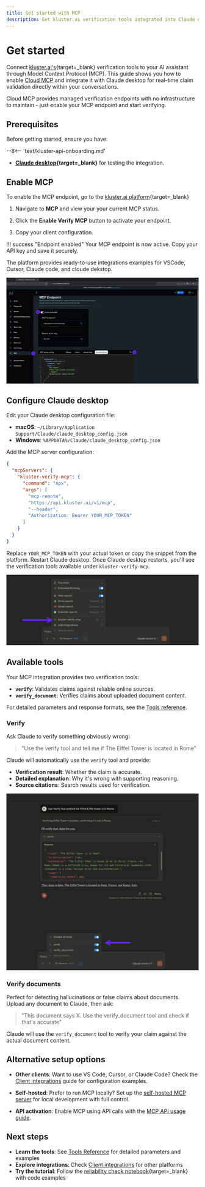 ```yaml
---
title: Get started with MCP
description: Get kluster.ai verification tools integrated into Claude desktop in five minutes using Cloud MCP. No setup required, just enable and connect.
---
```


# Get started

Connect [kluster.ai's](https://www.kluster.ai/){target=\_blank} verification tools to your AI assistant through Model Context Protocol (MCP). This guide shows you how to enable [Cloud MCP](/get-started/mcp/cloud/platform/) and integrate it with Claude desktop for real-time claim validation directly within your conversations.

Cloud MCP provides managed verification endpoints with no infrastructure to maintain - just enable your MCP endpoint and start verifying.

## Prerequisites

Before getting started, ensure you have:

--8<-- 'text/kluster-api-onboarding.md'
- **[Claude desktop](https://claude.ai/download){target=\_blank}** for testing the integration.

## Enable MCP 

To enable the MCP endpoint, go to the [kluster.ai platform](https://platform.kluster.ai){target=\_blank}

1. Navigate to **MCP** and view your your current MCP status.


2. Click the **Enable Verify MCP** button to activate your endpoint.


3. Copy your client configuration.

!!! success "Endpoint enabled"
    Your MCP endpoint is now active. Copy your API key and save it securely.
    
The platform provides ready-to-use integrations examples for VSCode, Cursor, Claude code, and cloude dekstop.

![MCP kluster.ai platform](/images/get-started/mcp/stream-http/platform/platform-get-started.webp)

## Configure Claude desktop

Edit your Claude desktop configuration file:

- **macOS**: `~/Library/Application Support/Claude/claude_desktop_config.json`
- **Windows**: `%APPDATA%/Claude/claude_desktop_config.json`

Add the MCP server configuration:

```json
{
  "mcpServers": {
    "kluster-verify-mcp": {
      "command": "npx",
      "args": [
        "mcp-remote",
        "https://api.kluster.ai/v1/mcp",
        "--header",
        "Authorization: Bearer YOUR_MCP_TOKEN"
      ]
    }
  }
}
```

Replace `YOUR_MCP_TOKEN` with your actual token or copy the snippet from the platform.
Restart Claude desktop. Once Claude desktop restarts, you'll see the verification tools available under `kluster-verify-mcp`.

![List tools on Claude desktop](/images/get-started/mcp/self-hosted/quick-start/quick-start-1.webp)

## Available tools

Your MCP integration provides two verification tools:

- **`verify`**: Validates claims against reliable online sources.
- **`verify_document`**: Verifies claims about uploaded document content.

For detailed parameters and response formats, see the [Tools reference](/get-started/mcp/tools/).

### Verify

Ask Claude to verify something obviously wrong:

> "Use the verify tool and tell me if The Eiffel Tower is located in Rome"

Claude will automatically use the `verify` tool and provide:

- **Verification result**: Whether the claim is accurate.
- **Detailed explanation**: Why it's wrong with supporting reasoning.
- **Source citations**: Search results used for verification.

![Verify MCP tool demo](/images/get-started/mcp/self-hosted/quick-start/quick-start-2.webp)

### Verify documents

Perfect for detecting hallucinations or false claims about documents. Upload any document to Claude, then ask:

> "This document says X. Use the verify_document tool and check if that's accurate"

Claude will use the `verify_document` tool to verify your claim against the actual document content.

## Alternative setup options

- **Other clients**: Want to use VS Code, Cursor, or Claude Code? Check the [Client integrations](/get-started/mcp/integrations/) guide for configuration examples.

- **Self-hosted**: Prefer to run MCP locally? Set up the [self-hosted MCP server](/get-started/mcp/self-hosted/) for local development with full control.

- **API activation**: Enable MCP using API calls with the [MCP API usage guide](/get-started/mcp/cloud/api/).

## Next steps

- **Learn the tools**: See [Tools Reference](/get-started/mcp/tools/) for detailed parameters and examples
- **Explore integrations**: Check [Client integrations](/get-started/mcp/integrations/) for other platforms
- **Try the tutorial**: Follow the [reliability check notebook](/tutorials/klusterai-api/reliability-check/){target=\_blank} with code examples